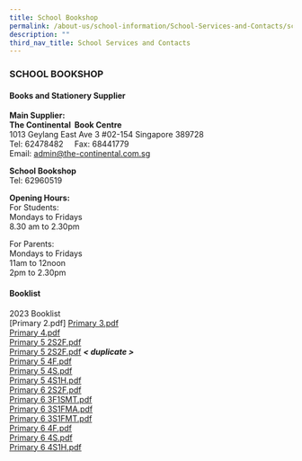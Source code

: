 ```yaml
---
title: School Bookshop
permalink: /about-us/school-information/School-Services-and-Contacts/school-bookshop/
description: ""
third_nav_title: School Services and Contacts
---
```

### SCHOOL BOOKSHOP

#### Books and Stationery Supplier
**Main Supplier:**    <br>
**The Continental  Book Centre** <br>
1013 Geylang East Ave 3 #02-154 Singapore 389728  <br>
Tel: 62478482     Fax: 68441779  <br>
Email: [admin@the-continental.com.sg](mailto:admin@the-continental.com.sg)

**School Bookshop**  <br>
Tel: 62960519

**Opening Hours:**  <br>
For Students: <br>
Mondays to Fridays  <br>
8.30 am to 2.30pm

For Parents: <br>
Mondays to Fridays <br>
11am to 12noon <br>
2pm to 2.30pm

#### Booklist
2023 Booklist <br>
[Primary 2.pdf][](/files/Bendemeer%20Booklist%202023%20Primary%203.pdf)
[Primary 3.pdf](/files/Bendemeer%20Booklist%202022%20Primary%203.pdf) <br>
[Primary 4.pdf](/files/Bendemeer%20Booklist%202022%20Primary%204.pdf) <br>
[Primary 5 2S2F.pdf](/files/Bendemeer%20Booklist%202022%20Primary%205%202S2F.pdf) <br>
[Primary 5 2S2F.pdf](/files/Bendemeer%20Booklist%202022%20Primary%205%202S2F%20(1).pdf) ***< duplicate >*** <br>
[Primary 5 4F.pdf](/files/Bendemeer%20Booklist%202022%20Primary%205%204F.pdf) <br>
[Primary 5 4S.pdf](/files/Bendemeer%20Booklist%202022%20Primary%205%204S.pdf) <br>
[Primary 5 4S1H.pdf](/files/Bendemeer%20Booklist%202022%20Primary%205%204S1H.pdf) <br>
[Primary 6 2S2F.pdf](/files/Bendemeer%20Booklist%202022%20Primary%206%202S2F.pdf) <br>
[Primary 6 3F1SMT.pdf](/files/Bendemeer%20Booklist%202022%20Primary%206%203F1SMT.pdf) <br>
[Primary 6 3S1FMA.pdf](/files/Bendemeer%20Booklist%202022%20Primary%206%203S1FMA.pdf) <br>
[Primary 6 3S1FMT.pdf](/files/Bendemeer%20Booklist%202022%20Primary%206%203S1FMT.pdf) <br>
[Primary 6 4F.pdf](/files/Bendemeer%20Booklist%202022%20Primary%206%204F.pdf) <br>
[Primary 6 4S.pdf](/files/Bendemeer%20Booklist%202022%20Primary%206%204S.pdf) <br>
[Primary 6 4S1H.pdf](/files/Bendemeer%20Booklist%202022%20Primary%206%204S1H.pdf)